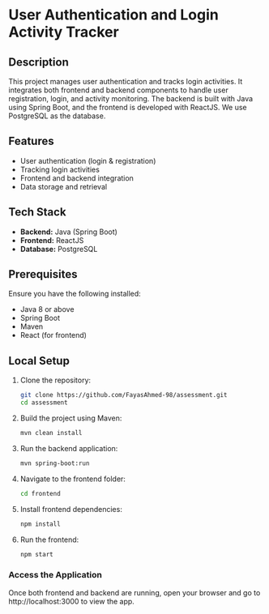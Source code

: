 # User Authentication and Login Activity Tracker

## Description
This project manages user authentication and tracks login activities. It integrates both frontend and backend components to handle user registration, login, and activity monitoring. The backend is built with Java using Spring Boot, and the frontend is developed with ReactJS. We use PostgreSQL as the database.
## Features
- User authentication (login & registration)
- Tracking login activities
- Frontend and backend integration
- Data storage and retrieval

## Tech Stack
- **Backend:** Java (Spring Boot)
- **Frontend:** ReactJS
- **Database:** PostgreSQL

## Prerequisites
Ensure you have the following installed:
- Java 8 or above
- Spring Boot
- Maven
- React (for frontend)

## Local Setup
1. Clone the repository:
   ```bash
   git clone https://github.com/FayasAhmed-98/assessment.git
   cd assessment
2. Build the project using Maven:
   ```bash
   mvn clean install
3. Run the backend application:
   ```bash
   mvn spring-boot:run
4. Navigate to the frontend folder:
   ```bash
   cd frontend
5. Install frontend dependencies:
   ```bash
   npm install
6. Run the frontend:
    ```bash
    npm start

### Access the Application
Once both frontend and backend are running, open your browser and go to http://localhost:3000 to view the app.

